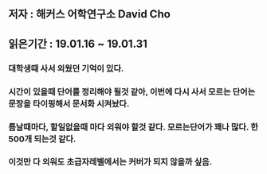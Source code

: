 ## 저자 : 해커스 어학연구소 David Cho

## 읽은기간 : 19.01.16 ~ 19.01.31

### 대학생때 사서 외웠던 기억이 있다.

### 시간이 있을때 단어를 정리해야 될것 같아, 이번에 다시 사서 모르는 단어는 문장을 타이핑해서 문서화 시켜놨다.

### 틈날때마다, 할일없을때 마다 외워야 할것 같다. 모르는단어가 꽤나 많다. 한 500개 되는것 같다.

### 이것만 다 외워도 초급자레벨에서는 커버가 되지 않을까 싶음.
